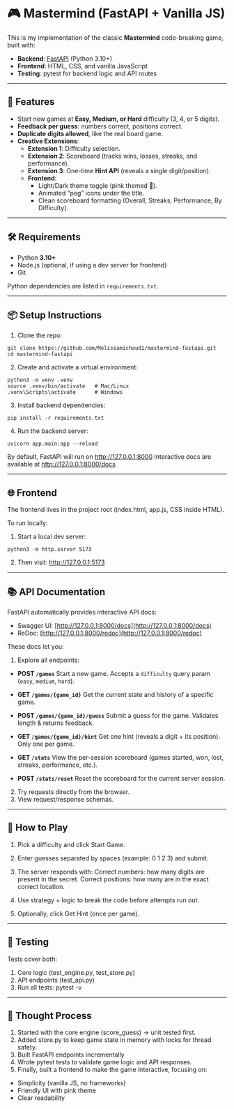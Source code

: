 # 🎮 Mastermind (FastAPI + Vanilla JS)

This is my implementation of the classic **Mastermind** code-breaking game, built with:

- **Backend**: [FastAPI](https://fastapi.tiangolo.com/) (Python 3.10+)
- **Frontend**: HTML, CSS, and vanilla JavaScript
- **Testing**: pytest for backend logic and API routes

---

## 🚀 Features

- Start new games at **Easy, Medium, or Hard** difficulty (3, 4, or 5 digits).
- **Feedback per guess**: numbers correct, positions correct.
- **Duplicate digits allowed**, like the real board game.
- **Creative Extensions**:
  - **Extension 1**: Difficulty selection.
  - **Extension 2**: Scoreboard (tracks wins, losses, streaks, and performance).
  - **Extension 3**: One-time **Hint API** (reveals a single digit/position).
  - **Frontend**:
    - Light/Dark theme toggle (pink themed 🌸).
    - Animated “peg” icons under the title.
    - Clean scoreboard formatting (Overall, Streaks, Performance, By Difficulty).

---

## 🛠️ Requirements

- Python **3.10+**
- Node.js (optional, if using a dev server for frontend)
- Git

Python dependencies are listed in `requirements.txt`.

---

## 📦 Setup Instructions

1. Clone the repo:

```
git clone https://github.com/Melissamichaud1/mastermind-fastapi.git
cd mastermind-fastapi
```

2. Create and activate a virtual environment:

```
python3 -m venv .venv
source .venv/bin/activate   # Mac/Linux
.venv\Scripts\activate      # Windows
```

3. Install backend dependencies:

```
pip install -r requirements.txt
```

4. Run the backend server:

```
uvicorn app.main:app --reload
```

By default, FastAPI will run on http://127.0.0.1:8000
Interactive docs are available at http://127.0.0.1:8000/docs

---

## 🌐 Frontend

The frontend lives in the project root (index.html, app.js, CSS inside HTML).

To run locally:

1. Start a local dev server:

```
python3 -m http.server 5173
```

2. Then visit:
   http://127.0.0.1:5173

---

## 📚 API Documentation

FastAPI automatically provides interactive API docs:

- Swagger UI: [http://127.0.0.1:8000/docs](http://127.0.0.1:8000/docs)
- ReDoc: [http://127.0.0.1:8000/redoc](http://127.0.0.1:8000/redoc)

These docs let you:

1. Explore all endpoints:

- **POST `/games`**
  Start a new game. Accepts a `difficulty` query param (`easy`, `medium`, `hard`).

- **GET `/games/{game_id}`**
  Get the current state and history of a specific game.

- **POST `/games/{game_id}/guess`**
  Submit a guess for the game. Validates length & returns feedback.

- **GET `/games/{game_id}/hint`**
  Get one hint (reveals a digit + its position). Only one per game.

- **GET `/stats`**
  View the per-session scoreboard (games started, won, lost, streaks, performance, etc.).

- **POST `/stats/reset`**
  Reset the scoreboard for the current server session.

2. Try requests directly from the browser.
3. View request/response schemas.

---

## 🎯 How to Play

1. Pick a difficulty and click Start Game.
2. Enter guesses separated by spaces (example: 0 1 2 3) and submit.
3. The server responds with:
   Correct numbers: how many digits are present in the secret.
   Correct positions: how many are in the exact correct location.

4. Use strategy + logic to break the code before attempts run out.
5. Optionally, click Get Hint (once per game).

---

## 🧪 Testing

Tests cover both:

1. Core logic (test_engine.py, test_store.py)
2. API endpoints (test_api.py)
3. Run all tests:
   pytest -v

---

## 📖 Thought Process

1. Started with the core engine (score_guess) -> unit tested first.
2. Added store.py to keep game state in memory with locks for thread safety.
3. Built FastAPI endpoints incrementally
4. Wrote pytest tests to validate game logic and API responses.
5. Finally, built a frontend to make the game interactive, focusing on:

- Simplicity (vanilla JS, no frameworks)
- Friendly UI with pink theme
- Clear readability
